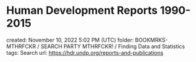 # Human Development Reports 1990-2015

created: November 10, 2022 5:02 PM (UTC)
folder: BOOKMRKS-MTHRFCKR / SEARCH PARTY MTHRFCKR! / Finding Data and Statistics
tags: Search
url: https://hdr.undp.org/reports-and-publications